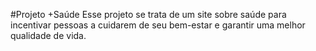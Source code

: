#Projeto +Saúde 
Esse projeto se trata de um site sobre saúde para incentivar pessoas a cuidarem de seu bem-estar e garantir uma melhor qualidade de vida.
